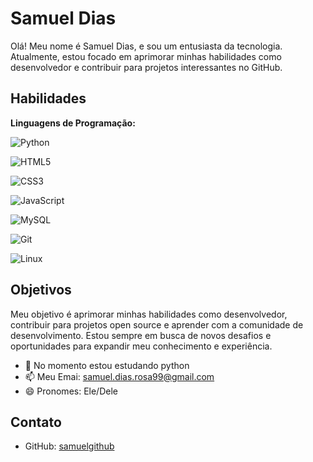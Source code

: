 
# Samuel Dias

  

Olá! Meu nome é Samuel Dias, e sou um entusiasta da tecnologia. Atualmente, estou focado em aprimorar minhas habilidades como desenvolvedor e contribuir para projetos interessantes no GitHub.

  

## Habilidades

  

  **Linguagens de Programação:**

![Python](https://img.shields.io/badge/python-000?style=for-the-badge&logo=python&logoColor=ffdd54)

![HTML5](https://img.shields.io/badge/HTML5-E34F26?style=for-the-badge&logo=html5&logoColor=white)

![CSS3](https://img.shields.io/badge/CSS3-1572B6?style=for-the-badge&logo=css3&logoColor=white)

![JavaScript](https://img.shields.io/badge/JavaScript-F7DF1E?style=for-the-badge&logo=javascript&logoColor=black)

![MySQL](https://img.shields.io/badge/MySQL-00000F?style=for-the-badge&logo=mysql&logoColor=white)

![Git](https://img.shields.io/badge/GIT-E44C30?style=for-the-badge&logo=git&logoColor=white)

![Linux](https://img.shields.io/badge/Linux-555?style=for-the-badge&logo=linux&logoColor=FCC624)

  
  
  

## Objetivos

  

  

Meu objetivo é aprimorar minhas habilidades como desenvolvedor, contribuir para projetos open source e aprender com a comunidade de desenvolvimento. Estou sempre em busca de novos desafios e oportunidades para expandir meu conhecimento e experiência.


- 🔭 No momento estou estudando python
- 📫 Meu Emai: samuel.dias.rosa99@gmail.com
- 😄 Pronomes: Ele/Dele



  

## Contato

-  GitHub: [samuelgithub](https://github.com/samueldias99)

